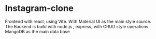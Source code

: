 # Instagram-clone
Frontend with react, using Vite. With Material UI as the main style source. The Backend is build with node.js , express, with CRUD style operations.
MangoDB as the main data base
